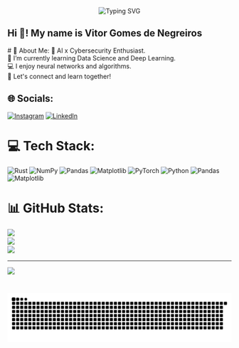 <p align="center">   <img src="https://readme-typing-svg.demolab.com?font=Fira+Code&weight=500&size=24&pause=1000&color=00FF00&center=true&vCenter=true&width=500&lines=Welcome+to+my+Universe+of;Data+Science+%F0%9F%94%A5" alt="Typing SVG" /> </p>
<h2 align="left">Hi 👋! My name is Vitor Gomes de Negreiros</h2>
# 💫 About Me:
🔐 AI x Cybersecurity Enthusiast.<br>🌱 I’m currently learning Data Science and Deep Learning.<br>💻 I enjoy neural networks and algorithms.<br>🤝 Let's connect and learn together!<br>


## 🌐 Socials:
[![Instagram](https://img.shields.io/badge/Instagram-%23E4405F.svg?logo=Instagram&logoColor=white)](https://instagram.com/vitor.pyy) [![LinkedIn](https://img.shields.io/badge/LinkedIn-%230077B5.svg?logo=linkedin&logoColor=white)](https://linkedin.com/in/vitor-gomes-data-science) 

# 💻 Tech Stack:
![Rust](https://img.shields.io/badge/rust-%23000000.svg?style=for-the-badge&logo=rust&logoColor=white) ![NumPy](https://img.shields.io/badge/numpy-%23013243.svg?style=for-the-badge&logo=numpy&logoColor=white) ![Pandas](https://img.shields.io/badge/pandas-%23150458.svg?style=for-the-badge&logo=pandas&logoColor=white) ![Matplotlib](https://img.shields.io/badge/Matplotlib-%23ffffff.svg?style=for-the-badge&logo=Matplotlib&logoColor=black) ![PyTorch](https://img.shields.io/badge/PyTorch-%23EE4C2C.svg?style=for-the-badge&logo=PyTorch&logoColor=white) ![Python](https://img.shields.io/badge/python-3670A0?style=for-the-badge&logo=python&logoColor=ffdd54) ![Pandas](https://img.shields.io/badge/pandas-%23150458.svg?style=for-the-badge&logo=pandas&logoColor=white) ![Matplotlib](https://img.shields.io/badge/Matplotlib-%23ffffff.svg?style=for-the-badge&logo=Matplotlib&logoColor=black)
# 📊 GitHub Stats:
![](https://github-readme-stats.vercel.app/api?username=vitor-py&theme=gotham&hide_border=false&include_all_commits=false&count_private=false)<br/>
![](https://nirzak-streak-stats.vercel.app/?user=vitor-py&theme=gotham&hide_border=false)<br/>
![](https://github-readme-stats.vercel.app/api/top-langs/?username=vitor-py&theme=gotham&hide_border=false&include_all_commits=false&count_private=false&layout=compact)

---
[![](https://visitcount.itsvg.in/api?id=vitor-py&icon=0&color=0)](https://visitcount.itsvg.in)

<!-- Proudly created with GPRM ( https://gprm.itsvg.in ) -->

###

<br clear="both">

<img src="https://raw.githubusercontent.com/vitor-py/vitor-py/output/snake.svg" alt="Snake animation" />


###
